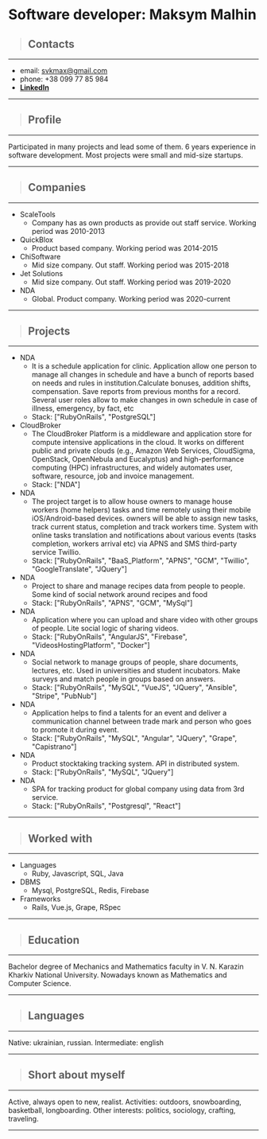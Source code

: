 # Software developer: Maksym Malhin
>## __Contacts__
---
- email: svkmax@gmail.com
- phone: +38 099 77 85 984
- __[LinkedIn](https://www.linkedin.com/in/maksym-malhin-78440241/)__
---
>## __Profile__
---
Participated in many projects and lead some of them. 6 years experience in software development. 
    Most projects were small and mid-size startups.


---
>## __Companies__
---
+ ScaleTools
  - Company has as own products as provide out staff service. Working period was 2010-2013
+ QuickBlox
  - Product based company. Working period was 2014-2015
+ ChiSoftware
  - Mid size company. Out staff. Working period was 2015-2018
+ Jet Solutions
  - Mid size company. Out staff. Working period was 2019-2020
+ NDA
  - Global. Product company. Working period was 2020-current
---
>## __Projects__
---
+ NDA
  - It is a schedule application for clinic. Application allow one person to manage all changes in
                                                                                          schedule and have a bunch of reports based on needs and rules in institution.Calculate bonuses, addition shifts, compensation.
                                                                                          Save reports from previous months for a record. Several user roles allow to make changes in own schedule in case of illness, emergency, by fact, etc
  - Stack: ["RubyOnRails", "PostgreSQL"]
+ CloudBroker
  - The CloudBroker Platform is a middleware and application store for compute intensive applications in the cloud.
         It works on different public and private clouds (e.g., Amazon Web Services, CloudSigma, OpenStack, OpenNebula
         and Eucalyptus) and high-performance computing (HPC) infrastructures, and widely automates user, software, resource, job and invoice management.
  - Stack: ["NDA"]
+ NDA
  - The project target is to allow house owners to manage house workers (home helpers) tasks and time remotely using their mobile iOS/Android-based devices.
                                                                                        owners will be able to assign new tasks, track current status, completion and track workers time.
                                                                                        System with online tasks translation and notifications about various events (tasks completion,
                                                                                        workers arrival etc) via APNS and SMS third-party service Twillio.
  - Stack: ["RubyOnRails", "BaaS_Platform", "APNS", "GCM", "Twillio", "GoogleTranslate", "JQuery"]
+ NDA
  - Project to share and manage recipes data from people to people. Some kind of social network around recipes and food
  - Stack: ["RubyOnRails", "APNS", "GCM", "MySql"]
+ NDA
  - Application where you can upload and share video with other groups of people. Lite social logic of sharing videos.
  - Stack: ["RubyOnRails", "AngularJS", "Firebase", "VideosHostingPlatform", "Docker"]
+ NDA
  - Social network to manage groups of people, share documents, lectures, etc. Used in universities and student incubators.
                                                   Make surveys and match people in groups based on answers.
  - Stack: ["RubyOnRails", "MySQL", "VueJS", "JQuery", "Ansible", "Stripe", "PubNub"]
+ NDA
  - Application helps to find a talents for an event 
                                                    and deliver a communication channel between trade mark and person who goes to promote it during event. 
  - Stack: ["RubyOnRails", "MySQL", "Angular", "JQuery", "Grape", "Capistrano"]
+ NDA
  - Product stocktaking tracking system. API in distributed system.
  - Stack: ["RubyOnRails", "MySQL", "JQuery"]
+ NDA
  - SPA for tracking product for global company using data from 3rd service.
  - Stack: ["RubyOnRails", "Postgresql", "React"]
---
>## __Worked with__
---
+ Languages
  - Ruby, Javascript, SQL, Java
+ DBMS
  - Mysql, PostgreSQL, Redis, Firebase
+ Frameworks
  - Rails, Vue.js, Grape, RSpec
---
>## __Education__
---
Bachelor degree of Mechanics and Mathematics faculty in V. N. Karazin Kharkiv National University. Nowadays known as Mathematics and Computer Science.


---
>## __Languages__
---
Native: ukrainian, russian. Intermediate: english


---
>## __Short about myself__
---
Active, always open to new, realist. Activities: outdoors, snowboarding, basketball, longboarding. Other interests: politics, sociology, crafting, traveling.


---
